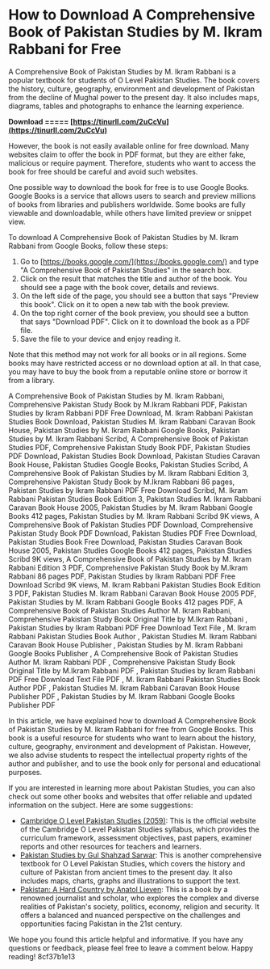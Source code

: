 # How to Download A Comprehensive Book of Pakistan Studies by M. Ikram Rabbani for Free
 
A Comprehensive Book of Pakistan Studies by M. Ikram Rabbani is a popular textbook for students of O Level Pakistan Studies. The book covers the history, culture, geography, environment and development of Pakistan from the decline of Mughal power to the present day. It also includes maps, diagrams, tables and photographs to enhance the learning experience.
 
**Download ===== [https://tinurll.com/2uCcVu](https://tinurll.com/2uCcVu)**


 
However, the book is not easily available online for free download. Many websites claim to offer the book in PDF format, but they are either fake, malicious or require payment. Therefore, students who want to access the book for free should be careful and avoid such websites.
 
One possible way to download the book for free is to use Google Books. Google Books is a service that allows users to search and preview millions of books from libraries and publishers worldwide. Some books are fully viewable and downloadable, while others have limited preview or snippet view.
 
To download A Comprehensive Book of Pakistan Studies by M. Ikram Rabbani from Google Books, follow these steps:
 
1. Go to [https://books.google.com/](https://books.google.com/) and type "A Comprehensive Book of Pakistan Studies" in the search box.
2. Click on the result that matches the title and author of the book. You should see a page with the book cover, details and reviews.
3. On the left side of the page, you should see a button that says "Preview this book". Click on it to open a new tab with the book preview.
4. On the top right corner of the book preview, you should see a button that says "Download PDF". Click on it to download the book as a PDF file.
5. Save the file to your device and enjoy reading it.

Note that this method may not work for all books or in all regions. Some books may have restricted access or no download option at all. In that case, you may have to buy the book from a reputable online store or borrow it from a library.
 
A Comprehensive Book of Pakistan Studies by M. Ikram Rabbani,  Comprehensive Pakistan Study Book by M.Ikram Rabbani PDF,  Pakistan Studies by Ikram Rabbani PDF Free Download,  M. Ikram Rabbani Pakistan Studies Book Download,  Pakistan Studies M. Ikram Rabbani Caravan Book House,  Pakistan Studies by M. Ikram Rabbani Google Books,  Pakistan Studies by M. Ikram Rabbani Scribd,  A Comprehensive Book of Pakistan Studies PDF,  Comprehensive Pakistan Study Book PDF,  Pakistan Studies PDF Download,  Pakistan Studies Book Download,  Pakistan Studies Caravan Book House,  Pakistan Studies Google Books,  Pakistan Studies Scribd,  A Comprehensive Book of Pakistan Studies by M. Ikram Rabbani Edition 3,  Comprehensive Pakistan Study Book by M.Ikram Rabbani 86 pages,  Pakistan Studies by Ikram Rabbani PDF Free Download Scribd,  M. Ikram Rabbani Pakistan Studies Book Edition 3,  Pakistan Studies M. Ikram Rabbani Caravan Book House 2005,  Pakistan Studies by M. Ikram Rabbani Google Books 412 pages,  Pakistan Studies by M. Ikram Rabbani Scribd 9K views,  A Comprehensive Book of Pakistan Studies PDF Download,  Comprehensive Pakistan Study Book PDF Download,  Pakistan Studies PDF Free Download,  Pakistan Studies Book Free Download,  Pakistan Studies Caravan Book House 2005,  Pakistan Studies Google Books 412 pages,  Pakistan Studies Scribd 9K views,  A Comprehensive Book of Pakistan Studies by M. Ikram Rabbani Edition 3 PDF,  Comprehensive Pakistan Study Book by M.Ikram Rabbani 86 pages PDF,  Pakistan Studies by Ikram Rabbani PDF Free Download Scribd 9K views,  M. Ikram Rabbani Pakistan Studies Book Edition 3 PDF,  Pakistan Studies M. Ikram Rabbani Caravan Book House 2005 PDF,  Pakistan Studies by M. Ikram Rabbani Google Books 412 pages PDF,  A Comprehensive Book of Pakistan Studies Author M. Ikram Rabbani,  Comprehensive Pakistan Study Book Original Title by M.Ikram Rabbani ,  Pakistan Studies by Ikram Rabbani PDF Free Download Text File ,  M. Ikram Rabbani Pakistan Studies Book Author ,  Pakistan Studies M. Ikram Rabbani Caravan Book House Publisher ,  Pakistan Studies by M. Ikram Rabbani Google Books Publisher ,  A Comprehensive Book of Pakistan Studies Author M. Ikram Rabbani PDF ,  Comprehensive Pakistan Study Book Original Title by M.Ikram Rabbani PDF ,  Pakistan Studies by Ikram Rabbani PDF Free Download Text File PDF ,  M. Ikram Rabbani Pakistan Studies Book Author PDF ,  Pakistan Studies M. Ikram Rabbani Caravan Book House Publisher PDF ,  Pakistan Studies by M. Ikram Rabbani Google Books Publisher PDF

In this article, we have explained how to download A Comprehensive Book of Pakistan Studies by M. Ikram Rabbani for free from Google Books. This book is a useful resource for students who want to learn about the history, culture, geography, environment and development of Pakistan. However, we also advise students to respect the intellectual property rights of the author and publisher, and to use the book only for personal and educational purposes.
 
If you are interested in learning more about Pakistan Studies, you can also check out some other books and websites that offer reliable and updated information on the subject. Here are some suggestions:

- [Cambridge O Level Pakistan Studies (2059)](https://www.cambridgeinternational.org/programmes-and-qualifications/cambridge-o-level-pakistan-studies-2059/): This is the official website of the Cambridge O Level Pakistan Studies syllabus, which provides the curriculum framework, assessment objectives, past papers, examiner reports and other resources for teachers and learners.
- [Pakistan Studies by Gul Shahzad Sarwar](https://www.oup.com.pk/higher-education/pakistan-studies.html): This is another comprehensive textbook for O Level Pakistan Studies, which covers the history and culture of Pakistan from ancient times to the present day. It also includes maps, charts, graphs and illustrations to support the text.
- [Pakistan: A Hard Country by Anatol Lieven](https://www.dawn.com/news/1391545): This is a book by a renowned journalist and scholar, who explores the complex and diverse realities of Pakistan's society, politics, economy, religion and security. It offers a balanced and nuanced perspective on the challenges and opportunities facing Pakistan in the 21st century.

We hope you found this article helpful and informative. If you have any questions or feedback, please feel free to leave a comment below. Happy reading!
 8cf37b1e13
 

